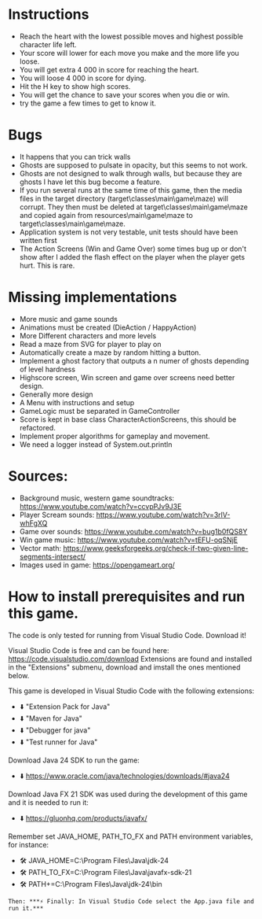 # Instructions
- Reach the heart with the lowest possible moves and highest possible character life left.
- Your score will lower for each move you make and the more life you loose.
- You will get extra 4 000 in score for reaching the heart.
- You will loose 4 000 in score for dying.
- Hit the H key to show high scores.
- You will get the chance to save your scores when you die or win.
- try the game a few times to get to know it.

# Bugs
- It happens that you can trick walls
- Ghosts are supposed to pulsate in opacity, but this seems to not work.
- Ghosts are not designed to walk through walls, but because they are ghosts I have let this bug become a feature.
- If you run several runs at the same time of this game, then the media files in the target directory (target\classes\main\game\maze) will corrupt. They then must be deleted at target\classes\main\game\maze and copied again from resources\main\game\maze to target\classes\main\game\maze.
- Application system is not very testable, unit tests should have been written first
- The Action Screens (Win and Game Over) some times bug up or don't show after I added the flash effect on the player when the player gets hurt. This is rare.

# Missing implementations
- More music and game sounds
- Animations must be created (DieAction / HappyAction)
- More Different characters and more levels
- Read a maze from SVG for player to play on
- Automatically create a maze by random hitting a button.
- Implement a ghost factory that outputs a n numer of ghosts depending of level hardness
- Highscore screen, Win screen and game over screens need better design.
- Generally more design
- A Menu with instructions and setup
- GameLogic must be separated in GameController
- Score is kept in base class CharacterActionScreens, this should be refactored. 
- Implement proper algorithms for gameplay and movement.
- We need a logger instead of System.out.println

# Sources:
- Background music, western game soundtracks: https://www.youtube.com/watch?v=ccvpPJv9J3E
- Player Scream sounds: https://www.youtube.com/watch?v=3rlV-whFgXQ
- Game over sounds: https://www.youtube.com/watch?v=bug1b0fQS8Y
- Win game music: https://www.youtube.com/watch?v=tEFU-oqSNjE
- Vector math: https://www.geeksforgeeks.org/check-if-two-given-line-segments-intersect/
- Images used in game: https://opengameart.org/

# How to install prerequisites and run this game.
The code is only tested for running from Visual Studio Code. Download it!

Visual Studio Code is free and can be found here: https://code.visualstudio.com/download
Extensions are found and installed in the "Extensions" submenu, download and imstall the ones mentioned below.

This game is developed in Visual Studio Code with the following extensions:
- ⬇️ "Extension Pack for Java" 
- ⬇️ "Maven for Java" 
- ⬇️ "Debugger for java"
- ⬇️ "Test runner for Java"

Download Java 24 SDK to run the game:
- ⬇️ https://www.oracle.com/java/technologies/downloads/#java24


Download Java FX 21 SDK was used during the development of this game and it is needed to run it:
- ⬇️ https://gluonhq.com/products/javafx/

Remember set JAVA_HOME, PATH_TO_FX and PATH environment variables, for instance:
- 🛠️ JAVA_HOME=C:\Program Files\Java\jdk-24
- 🛠️ PATH_TO_FX=C:\Program Files\Java\javafx-sdk-21
- 🛠️ PATH+=C:\Program Files\Java\jdk-24\bin

``Then:
***⚡ Finally: In Visual Studio Code select the App.java file and run it.***``
